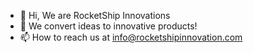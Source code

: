 - 👋 Hi, We are RocketShip Innovations
- 👀 We convert ideas to innovative products!
- 📫 How to reach us at info@rocketshipinnovation.com 

<!---
rsinnovation/rsinnovation is a ✨ special ✨ repository because its `README.md` (this file) appears on your GitHub profile.
You can click the Preview link to take a look at your changes.
--->
